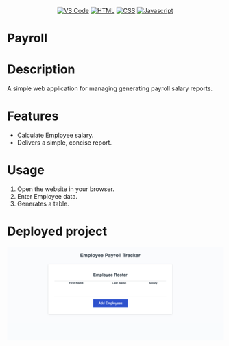 <div align="center">

[![VS Code](https://img.shields.io/badge/IDE-VSCode-0078d7?style=plastic&logo=VisualStudioCode&logoWidth=10)](https://code.visualstudio.com/docs)
[![HTML](https://img.shields.io/badge/Language-HTML-e34c26?style=plastic&logo=HTML5&logoWidth=10)](https://www.w3schools.com/html/default.asp)
[![CSS](https://img.shields.io/badge/Language-CSS-264de4?style=plastic&logo=CSS&logoWidth=10)](https://www.w3schools.com/css/)
[![Javascript](https://img.shields.io/badge/Language-JavaScript-f0db4f?style=plastic&logo=JavaScript&logoWidth=10)](https://javascript.info/)

</div>

# Payroll

# Description
A simple web application for managing generating payroll salary reports.

# Features
- Calculate Employee salary.
- Delivers a simple, concise report.

# Usage
1. Open the website in your browser.
2. Enter Employee data.
3. Generates a table.

# Deployed project

[![payroll](assets/image.png)](https://uwttn.github.io/payroll/)

